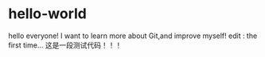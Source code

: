 # hello-world
hello everyone!
I want to learn more about Git,and improve myself!
edit : the first time...
这是一段测试代码！！！